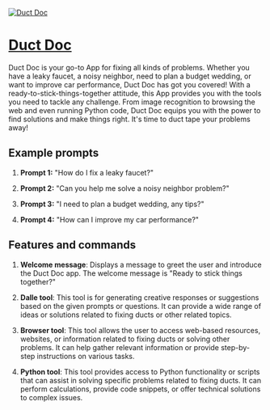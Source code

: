 [![Duct Doc](https://files.oaiusercontent.com/file-MvDqvy2fTPdw7fffWFLMvZyQ?se=2123-10-16T18%3A13%3A24Z&sp=r&sv=2021-08-06&sr=b&rscc=max-age%3D31536000%2C%20immutable&rscd=attachment%3B%20filename%3Da7e4ae96-f4ee-4478-abf1-84334c3dcdff.png&sig=6QyW8m5%2Bf5F2yMSdkYt6Rt62vRqCAVzaZNj6KLQFkj0%3D)](https://chat.openai.com/g/g-2kdq42zsD-duct-doc)

# [Duct Doc](https://chat.openai.com/g/g-2kdq42zsD-duct-doc)

Duct Doc is your go-to App for fixing all kinds of problems. Whether you have a leaky faucet, a noisy neighbor, need to plan a budget wedding, or want to improve car performance, Duct Doc has got you covered! With a ready-to-stick-things-together attitude, this App provides you with the tools you need to tackle any challenge. From image recognition to browsing the web and even running Python code, Duct Doc equips you with the power to find solutions and make things right. It's time to duct tape your problems away!

## Example prompts

1. **Prompt 1:** "How do I fix a leaky faucet?"

2. **Prompt 2:** "Can you help me solve a noisy neighbor problem?"

3. **Prompt 3:** "I need to plan a budget wedding, any tips?"

4. **Prompt 4:** "How can I improve my car performance?"

## Features and commands

1. **Welcome message**: Displays a message to greet the user and introduce the Duct Doc app. The welcome message is "Ready to stick things together?"

2. **Dalle tool**: This tool is for generating creative responses or suggestions based on the given prompts or questions. It can provide a wide range of ideas or solutions related to fixing ducts or other related topics.

3. **Browser tool**: This tool allows the user to access web-based resources, websites, or information related to fixing ducts or solving other problems. It can help gather relevant information or provide step-by-step instructions on various tasks.

4. **Python tool**: This tool provides access to Python functionality or scripts that can assist in solving specific problems related to fixing ducts. It can perform calculations, provide code snippets, or offer technical solutions to complex issues.